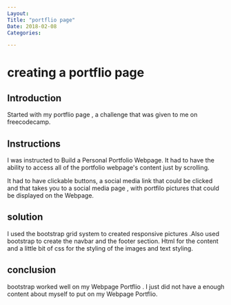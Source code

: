 ```yaml
---
Layout:
Title: "portflio page"
Date: 2018-02-08
Categories:

---
```

# creating a portflio page 

## Introduction

Started with my portflio page , a challenge that was given to me on freecodecamp.

## Instructions 

I was instructed to Build a Personal Portfolio Webpage. It had to have the ability to access 
all of the portfolio webpage's content just by scrolling. 

It had to have clickable buttons, a social media link that could be clicked and that takes  you to a social media page , with portfilo pictures that could be displayed on the Webpage.


## solution 

I used the bootstrap grid system to created responsive pictures .Also used bootstrap to create the 
navbar and the footer section. Html for the content and a little bit of css for the styling of the images and text styling.



## conclusion

bootstrap worked well on my Webpage Portflio . I just did not have a enough content about myself to put on my Webpage Portflio.  

 

  

